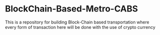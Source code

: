 # BlockChain-Based-Metro-CABS
This is a repository for building Block-Chain based transportation where every form of transaction here will be done with the use of crypto currency
